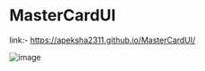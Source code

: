 # MasterCardUI
link:- https://apeksha2311.github.io/MasterCardUI/

![image](https://github.com/Apeksha2311/MasterCardUI/assets/100218000/e6dcea47-f98f-4323-b67e-d5eb29def2cd)
